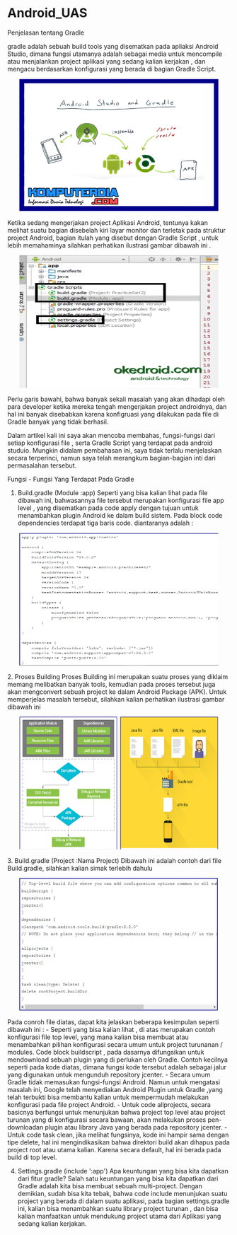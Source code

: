 # Android_UAS

Penjelasan tentang Gradle

gradle adalah sebuah build tools  yang disematkan pada apliaksi Android Studio, dimana fungsi utamanya adalah sebagai media untuk mencompile atau menjalankan project aplikasi yang sedang kalian kerjakan , dan mengacu berdasarkan konfigurasi yang berada di bagian Gradle Script.

<p align= "center">
<img src="https://github.com/AnggaHendrawan/Android_UAS/blob/master/g5.png" width="450" height="300" />             
</p>                                                  

Ketika sedang mengerjakan project Aplikasi Android, tentunya kakan melihat suatu bagian disebelah kiri layar monitor dan terletak pada struktur project Android, bagian itulah yang disebut dengan Gradle Script , untuk lebih memahaminya silahkan perhatikan ilustrasi gambar dibawah ini .

<p align= "center">
<img src="https://github.com/AnggaHendrawan/Android_UAS/blob/master/g1.png" width="450" height="300" />             
</p>  
Perlu garis bawahi, bahwa banyak sekali masalah yang akan dihadapi oleh para developer ketika mereka tengah mengerjakan project androidnya, dan hal ini banyak disebabkan karena konfigruasi yang dilakukan pada file di Gradle banyak yang tidak berhasil.  

Dalam artikel kali ini saya akan mencoba membahas, fungsi-fungsi dari setiap konfigurasi file , serta Gradle Script  yang terdapat pada android studuio. Mungkin didalam pembahasan ini, saya tidak terlalu menjelaskan secara terperinci, namun saya telah merangkum bagian-bagian inti dari permasalahan tersebut.

Fungsi - Fungsi Yang Terdapat Pada Gradle

1. Build.gradle (Module :app)
Seperti yang bisa kalian lihat pada file dibawah ini,  bahwasannya file tersebut merupakan konfigurasi file app level , yang disematkan pada code apply dengan tujuan untuk menambahkan plugin Android ke dalam build sistem. Pada block code dependencies terdapat tiga baris code. diantaranya adalah :
<p align= "center">
<img src="https://github.com/AnggaHendrawan/Android_UAS/blob/master/g2.png" width="450" height="300" />             
</p>
2. Proses Building
Proses Building ini merupakan suatu proses yang diklaim memang melibatkan banyak tools, kemudian pada proses tersebut juga akan mengconvert sebuah project ke dalam Android Package (APK). Untuk memperjelas masalah tersebut, silahkan kalian perhatikan ilustrasi gambar dibawah ini 
<p align= "center">
<img src="https://github.com/AnggaHendrawan/Android_UAS/blob/master/g3.png" width="450" height="300" />             
</p>
3. Build.gradle (Project :Nama Project)
Dibawah ini adalah contoh dari file Build.gradle, silahkan kalian simak terlebih dahulu
<p align= "center">
<img src="https://github.com/AnggaHendrawan/Android_UAS/blob/master/g4.png" width="450" height="300" />             
</p>
Pada conroh file diatas, dapat kita jelaskan beberapa kesimpulan seperti dibawah ini :
- Seperti yang bisa kalian lihat , di atas merupakan contoh konfigurasi file top level,  yang mana kalian bisa membuat atau menambahkan pilihan konfigurasi secara umum untuk project turunanan / modules.  Code block buildscript , pada dasarnya difungsikan untuk mendownload sebuah plugin yang di perlukan oleh Gradle. Contoh kecilnya seperti pada kode diatas, dimana fungsi kode tersebut adalah sebagai jalur yang digunakan untuk  mengunduh repository jcenter.
- Secara umum Gradle tidak memasukan fungsi-fungsi Android. Namun untuk mengatasi masalah ini, Google telah menyediakan Android Plugin untuk Gradle ,yang telah terbukti bisa membantu kalian untuk mempermudah melakukan konfigurasi pada file project Android.
- Untuk code allprojects, secara basicnya berfungsi untuk menunjukan bahwa project top level atau project turunan yang di konfigurasi secara bawaan, akan melakukan proses pen-downloadan plugin atau library Java yang berada pada repository jcenter.
-     Untuk code task clean, jika melihat fungsinya, kode ini hampir sama dengan tipe delete, hal ini mengindikasikan bahwa direktori build akan dihapus pada project root atau utama kalian. Karena secara default, hal ini berada pada build di top level.

4. Settings.gradle (include ':app')
Apa keuntungan yang bisa kita dapatkan dari fitur gradle? Salah satu keuntungan yang bisa kita dapatkan dari Gradle adalah kita bisa membuat sebuah multi-project. Dengan demikian, sudah bisa kita tebak, bahwa code include menunjukan suatu project yang berada di dalam suatu aplikasi,  pada bagian settings.gradle ini, kalian bisa menambahkan  suatu library project turunan , dan bisa kalian manfaatkan untuk mendukung project utama dari Aplikasi yang sedang kalian kerjakan.
